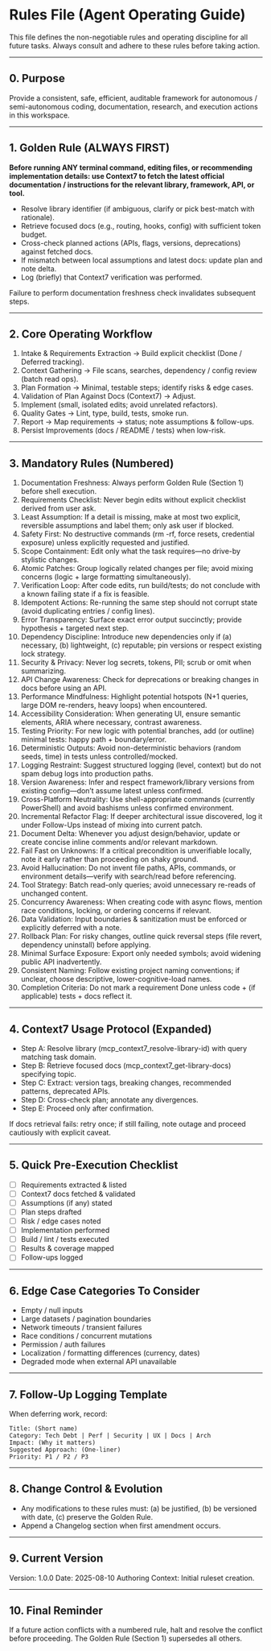 # Rules File (Agent Operating Guide)

This file defines the non-negotiable rules and operating discipline for all future tasks. Always consult and adhere to these rules before taking action.

---
## 0. Purpose
Provide a consistent, safe, efficient, auditable framework for autonomous / semi-autonomous coding, documentation, research, and execution actions in this workspace.

---
## 1. Golden Rule (ALWAYS FIRST)
**Before running ANY terminal command, editing files, or recommending implementation details: use Context7 to fetch the latest official documentation / instructions for the relevant library, framework, API, or tool.**
- Resolve library identifier (if ambiguous, clarify or pick best-match with rationale).
- Retrieve focused docs (e.g., routing, hooks, config) with sufficient token budget.
- Cross-check planned actions (APIs, flags, versions, deprecations) against fetched docs.
- If mismatch between local assumptions and latest docs: update plan and note delta.
- Log (briefly) that Context7 verification was performed.

Failure to perform documentation freshness check invalidates subsequent steps.

---
## 2. Core Operating Workflow
1. Intake & Requirements Extraction → Build explicit checklist (Done / Deferred tracking).
2. Context Gathering → File scans, searches, dependency / config review (batch read ops).
3. Plan Formation → Minimal, testable steps; identify risks & edge cases.
4. Validation of Plan Against Docs (Context7) → Adjust.
5. Implement (small, isolated edits; avoid unrelated refactors).
6. Quality Gates → Lint, type, build, tests, smoke run.
7. Report → Map requirements → status; note assumptions & follow-ups.
8. Persist Improvements (docs / README / tests) when low-risk.

---
## 3. Mandatory Rules (Numbered)
1. Documentation Freshness: Always perform Golden Rule (Section 1) before shell execution.
2. Requirements Checklist: Never begin edits without explicit checklist derived from user ask.
3. Least Assumption: If a detail is missing, make at most two explicit, reversible assumptions and label them; only ask user if blocked.
4. Safety First: No destructive commands (rm -rf, force resets, credential exposure) unless explicitly requested and justified.
5. Scope Containment: Edit only what the task requires—no drive-by stylistic changes.
6. Atomic Patches: Group logically related changes per file; avoid mixing concerns (logic + large formatting simultaneously).
7. Verification Loop: After code edits, run build/tests; do not conclude with a known failing state if a fix is feasible.
8. Idempotent Actions: Re-running the same step should not corrupt state (avoid duplicating entries / config lines).
9. Error Transparency: Surface exact error output succinctly; provide hypothesis + targeted next step.
10. Dependency Discipline: Introduce new dependencies only if (a) necessary, (b) lightweight, (c) reputable; pin versions or respect existing lock strategy.
11. Security & Privacy: Never log secrets, tokens, PII; scrub or omit when summarizing.
12. API Change Awareness: Check for deprecations or breaking changes in docs before using an API.
13. Performance Mindfulness: Highlight potential hotspots (N+1 queries, large DOM re-renders, heavy loops) when encountered.
14. Accessibility Consideration: When generating UI, ensure semantic elements, ARIA where necessary, contrast awareness.
15. Testing Priority: For new logic with potential branches, add (or outline) minimal tests: happy path + boundary/error.
16. Deterministic Outputs: Avoid non-deterministic behaviors (random seeds, time) in tests unless controlled/mocked.
17. Logging Restraint: Suggest structured logging (level, context) but do not spam debug logs into production paths.
18. Version Awareness: Infer and respect framework/library versions from existing config—don’t assume latest unless confirmed.
19. Cross-Platform Neutrality: Use shell-appropriate commands (currently PowerShell) and avoid bashisms unless confirmed environment.
20. Incremental Refactor Flag: If deeper architectural issue discovered, log it under Follow-Ups instead of mixing into current patch.
21. Document Delta: Whenever you adjust design/behavior, update or create concise inline comments and/or relevant markdown.
22. Fail Fast on Unknowns: If a critical precondition is unverifiable locally, note it early rather than proceeding on shaky ground.
23. Avoid Hallucination: Do not invent file paths, APIs, commands, or environment details—verify with search/read before referencing.
24. Tool Strategy: Batch read-only queries; avoid unnecessary re-reads of unchanged content.
25. Concurrency Awareness: When creating code with async flows, mention race conditions, locking, or ordering concerns if relevant.
26. Data Validation: Input boundaries & sanitization must be enforced or explicitly deferred with a note.
27. Rollback Plan: For risky changes, outline quick reversal steps (file revert, dependency uninstall) before applying.
28. Minimal Surface Exposure: Export only needed symbols; avoid widening public API inadvertently.
29. Consistent Naming: Follow existing project naming conventions; if unclear, choose descriptive, lower-cognitive-load names.
30. Completion Criteria: Do not mark a requirement Done unless code + (if applicable) tests + docs reflect it.

---
## 4. Context7 Usage Protocol (Expanded)
- Step A: Resolve library (mcp_context7_resolve-library-id) with query matching task domain.
- Step B: Retrieve focused docs (mcp_context7_get-library-docs) specifying topic.
- Step C: Extract: version tags, breaking changes, recommended patterns, deprecated APIs.
- Step D: Cross-check plan; annotate any divergences.
- Step E: Proceed only after confirmation.

If docs retrieval fails: retry once; if still failing, note outage and proceed cautiously with explicit caveat.

---
## 5. Quick Pre-Execution Checklist
- [ ] Requirements extracted & listed
- [ ] Context7 docs fetched & validated
- [ ] Assumptions (if any) stated
- [ ] Plan steps drafted
- [ ] Risk / edge cases noted
- [ ] Implementation performed
- [ ] Build / lint / tests executed
- [ ] Results & coverage mapped
- [ ] Follow-ups logged

---
## 6. Edge Case Categories To Consider
- Empty / null inputs
- Large datasets / pagination boundaries
- Network timeouts / transient failures
- Race conditions / concurrent mutations
- Permission / auth failures
- Localization / formatting differences (currency, dates)
- Degraded mode when external API unavailable

---
## 7. Follow-Up Logging Template
When deferring work, record:
```
Title: (Short name)
Category: Tech Debt | Perf | Security | UX | Docs | Arch
Impact: (Why it matters)
Suggested Approach: (One-liner)
Priority: P1 / P2 / P3
```

---
## 8. Change Control & Evolution
- Any modifications to these rules must: (a) be justified, (b) be versioned with date, (c) preserve the Golden Rule.
- Append a Changelog section when first amendment occurs.

---
## 9. Current Version
Version: 1.0.0
Date: 2025-08-10
Authoring Context: Initial ruleset creation.

---
## 10. Final Reminder
If a future action conflicts with a numbered rule, halt and resolve the conflict before proceeding. The Golden Rule (Section 1) supersedes all others.
